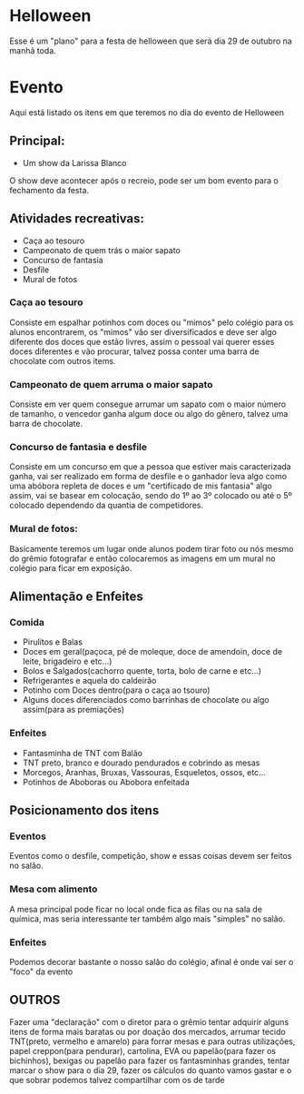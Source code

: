 # Helloween

Esse é um "plano" para a festa de helloween que será dia 29 de outubro na manhã toda.

# Evento

Aqui está listado os itens em que teremos no dia do evento de Helloween

## Principal:
- Um show da Larissa Blanco

O show deve acontecer após o recreio, pode ser um bom evento para o fechamento da festa.

## Atividades recreativas:
- Caça ao tesouro
- Campeonato de quem trás o maior sapato
- Concurso de fantasia
- Desfile
- Mural de fotos


### Caça ao tesouro

Consiste em espalhar potinhos com doces ou "mimos" pelo colégio para os alunos encontrarem, os "mimos" vão ser diversificados
e deve ser algo diferente dos doces que estão livres, assim o pessoal vai querer esses doces diferentes e vão procurar, talvez possa conter uma barra de chocolate com outros items.

### Campeonato de quem arruma o maior sapato

Consiste em ver quem consegue arrumar um sapato com o maior número de tamanho, o vencedor ganha algum doce ou algo do gênero, talvez uma barra de chocolate.

### Concurso de fantasia e desfile

Consiste em um concurso em que a pessoa que estiver mais caracterizada ganha, vai ser realizado em forma de desfile e o ganhador leva algo como uma abóbora repleta de doces e um "certificado de mis fantasia" algo assim, vai se basear em colocação, sendo do 1º ao 3º colocado ou até o 5º colocado dependendo da quantia de competidores.

### Mural de fotos:

Basicamente teremos um lugar onde alunos podem tirar foto ou nós mesmo do grêmio fotografar e então colocaremos as imagens em um mural no colégio para ficar em exposição. 


## Alimentação e Enfeites
### Comida
- Pirulitos e Balas
- Doces em geral(paçoca, pé de moleque, doce de amendoin, doce de leite, brigadeiro e etc...)
- Bolos e Salgados(cachorro quente, torta, bolo de carne e etc...)
- Refrigerantes e aquela do caldeirão
- Potinho com Doces dentro(para o caça ao tsouro)
- Alguns doces diferenciados como barrinhas de chocolate ou algo assim(para as premiações)

### Enfeites
- Fantasminha de TNT com Balão
- TNT preto, branco e dourado pendurados e cobrindo as mesas
- Morcegos, Aranhas, Bruxas, Vassouras, Esqueletos, ossos, etc...
- Potinhos de Aboboras ou Abobora enfeitada


## Posicionamento dos itens
### Eventos
Eventos como o desfile, competição, show e essas coisas devem ser feitos no salão.

### Mesa com alimento
A mesa principal pode ficar no local onde fica as filas ou na sala de química, mas seria interessante ter também algo mais "simples" no salão.

### Enfeites
Podemos decorar bastante o nosso salão do colégio, afinal é onde vai ser o "foco" da evento

## OUTROS
Fazer uma "declaração" com o diretor para o grêmio tentar adquirir alguns itens de forma mais baratas ou por doação dos mercados, arrumar tecido TNT(preto, vermelho e amarelo) para forrar mesas e para outras utilizações, papel creppon(para pendurar), cartolina, EVA ou papelão(para fazer os bichinhos), bexigas ou papelão para fazer os fantasminhas grandes, tentar marcar o show para o dia 29, fazer os cálculos do quanto vamos gastar e o que sobrar podemos talvez compartilhar com os de tarde  
